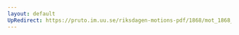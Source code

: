 ```yaml
---
layout: default
UpRedirect: https://pruto.im.uu.se/riksdagen-motions-pdf/1868/mot_1868__ak__183.pdf
---
```

